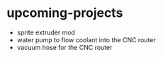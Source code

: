 # upcoming-projects

- sprite extruder mod
- water pump to flow coolant into the CNC router
- vacuum hose for the CNC router
